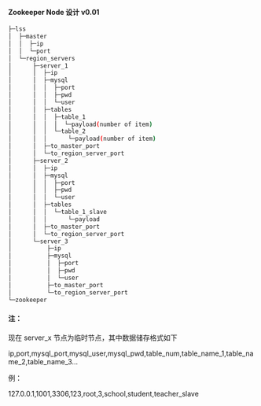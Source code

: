#### Zookeeper Node 设计 v0.01

```bash
├─lss
│  ├─master
│  │  ├─ip
│  │  └─port
│  └─region_servers
│      ├─server_1
│      │  ├─ip
│      │  ├─mysql
│      │  │  ├─port
│      │  │  ├─pwd
│      │  │  └─user
│      │  ├─tables
│      │  │  ├─table_1
│      │  │  │  └─payload(number of item)
│      │  │  └─table_2
│      │  │      └─payload(number of item)
│      │  ├─to_master_port
│      │  └─to_region_server_port
│      ├─server_2
│      │  ├─ip
│      │  ├─mysql
│      │  │  ├─port
│      │  │  ├─pwd
│      │  │  └─user
│      │  ├─tables
│      │  │  └─table_1_slave
│      │  │      └─payload
│      │  ├─to_master_port
│      │  └─to_region_server_port
│      └─server_3
│          ├─ip
│          ├─mysql
│          │  ├─port
│          │  ├─pwd
│          │  └─user
│          ├─to_master_port
│          └─to_region_server_port
└─zookeeper
```

#### 

#### 注：

现在	server_x	节点为临时节点，其中数据储存格式如下

ip,port,mysql_port,mysql_user,mysql_pwd,table_num,table_name_1,table_name_2,table_name_3...

例：

127.0.0.1,1001,3306,123,root,3,school,student,teacher_slave
